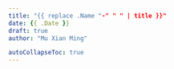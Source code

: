 ```yaml
---
title: "{{ replace .Name "-" " " | title }}"
date: {{ .Date }}
draft: true
author: "Mu Xian Ming"

autoCollapseToc: true
---
```

